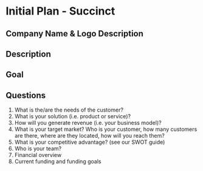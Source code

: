 # Initial Plan - Succinct

## Company Name & Logo Description


## Description
<!-- A succinct overview of your business to potential investors. Think of this as a birds-eye look at each element of your concept. -->

## Goal
<!-- Create both interest among potential investors and opportunities to present a more detailed plan. -->

## Questions
1. What is the/are the needs of the customer?
2. What is your solution (i.e. product or service)?
3. How will you generate revenue (i.e. your business model)?
4. What is your target market? Who is your customer, how many customers are there, where are they located, how will you reach them?
5. What is your competitive advantage? (see our SWOT guide)
6. Who is your team?
7. Financial overview
8. Current funding and funding goals
 